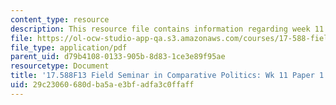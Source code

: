 ```yaml
---
content_type: resource
description: This resource file contains information regarding week 11 paper 1 topics.
file: https://ol-ocw-studio-app-qa.s3.amazonaws.com/courses/17-588-field-seminar-in-comparative-politics-fall-2013/29c23060680dba5ae3bfadfa3c0ffaff_MIT17_588F13_Week11Paper1.pdf
file_type: application/pdf
parent_uid: d79b4108-0133-905b-8d83-1ce3e89f95ae
resourcetype: Document
title: '17.588F13 Field Seminar in Comparative Politics: Wk 11 Paper 1 Topics'
uid: 29c23060-680d-ba5a-e3bf-adfa3c0ffaff
---
```

